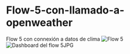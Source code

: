 # Flow-5-con-llamado-a-openweather
Flow 5 con connexión a datos de clima
![Flow 5](https://user-images.githubusercontent.com/72757419/174862140-c596a8d5-04c1-46f5-8413-a552c77c3c8e.JPG)
![Dashboard del flow 5JPG](https://user-images.githubusercontent.com/72757419/174862492-465d1e0f-5ea1-438d-a868-a4e6642d12a4.JPG)
